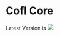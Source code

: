 # Cofl Core
 
Latest Version is [![](https://jitpack.io/v/Coflnet/CoflSkyCore.svg)](https://jitpack.io/#Coflnet/CoflSkyCore)
